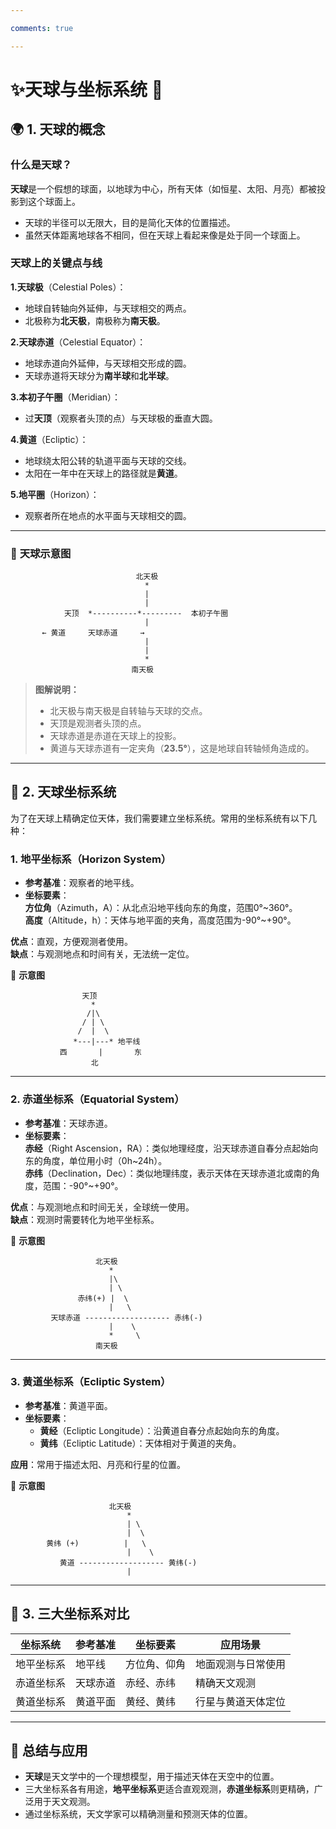 ```yaml
---

comments: true  

---
```


# ✨天球与坐标系统 🌌  

## 🌍 **1. 天球的概念**  

### **什么是天球？**  
**天球**是一个假想的球面，以地球为中心，所有天体（如恒星、太阳、月亮）都被投影到这个球面上。  
- 天球的半径可以无限大，目的是简化天体的位置描述。  
- 虽然天体距离地球各不相同，但在天球上看起来像是处于同一个球面上。  

### **天球上的关键点与线**  

**1.天球极**（Celestial Poles）：  
   - 地球自转轴向外延伸，与天球相交的两点。  
   - 北极称为**北天极**，南极称为**南天极**。  
     
**2.天球赤道**（Celestial Equator）：  
   - 地球赤道向外延伸，与天球相交形成的圆。  
   - 天球赤道将天球分为**南半球**和**北半球**。  

**3.本初子午圈**（Meridian）：  
   - 过**天顶**（观察者头顶的点）与天球极的垂直大圆。  
     
**4.黄道**（Ecliptic）：  
   - 地球绕太阳公转的轨道平面与天球的交线。  
   - 太阳在一年中在天球上的路径就是**黄道**。  

**5.地平圈**（Horizon）：  
   - 观察者所在地点的水平面与天球相交的圆。  

---

### 🌟 **天球示意图**  

```plaintext
                            北天极
                              *
                              |  
                              |    
            天顶  *----------*---------  本初子午圈  
                              |  
       ← 黄道     天球赤道     →   
                              |  
                              |  
                              *   
                           南天极
```

> **图解说明：**  
> - 北天极与南天极是自转轴与天球的交点。  
> - 天顶是观测者头顶的点。  
> - 天球赤道是赤道在天球上的投影。  
> - 黄道与天球赤道有一定夹角（**23.5°**），这是地球自转轴倾角造成的。

---

## 📐 **2. 天球坐标系统**

为了在天球上精确定位天体，我们需要建立坐标系统。常用的坐标系统有以下几种：  

### **1. 地平坐标系**（Horizon System）  

- **参考基准**：观察者的地平线。  
- **坐标要素**：  
    **方位角**（Azimuth，A）：从北点沿地平线向东的角度，范围0°~360°。  
    **高度**（Altitude，h）：天体与地平面的夹角，高度范围为-90°~+90°。  

**优点**：直观，方便观测者使用。  
**缺点**：与观测地点和时间有关，无法统一定位。  

📍 **示意图**  
```
                天顶
                  *
                 /|\
                / | \
               /  |  \
              *---|---* 地平线
           西       |       东
                  北
```

---

### **2. 赤道坐标系**（Equatorial System）  

- **参考基准**：天球赤道。  
- **坐标要素**：  
     **赤经**（Right Ascension，RA）：类似地理经度，沿天球赤道自春分点起始向东的角度，单位用小时（0h~24h）。  
     **赤纬**（Declination，Dec）：类似地理纬度，表示天体在天球赤道北或南的角度，范围：-90°~+90°。  

**优点**：与观测地点和时间无关，全球统一使用。  
**缺点**：观测时需要转化为地平坐标系。  

📍 **示意图**  
```plaintext
                   北天极
                      *
                      |\
                      | \
               赤纬(+) |  \
                      |   \
         天球赤道 ------------------- 赤纬(-)
                      |    \
                      *     \
                   南天极
```

---

### **3. 黄道坐标系**（Ecliptic System）  

- **参考基准**：黄道平面。  
- **坐标要素**：  
    - **黄经**（Ecliptic Longitude）：沿黄道自春分点起始向东的角度。  
    - **黄纬**（Ecliptic Latitude）：天体相对于黄道的夹角。  

**应用**：常用于描述太阳、月亮和行星的位置。  

📍 **示意图**  
```plaintext
                      北天极
                          *   
                          | \
                          |  \
        黄纬 (+)          |   \
                          |    \
           黄道 ------------------- 黄纬(-)
                          |   
```

---

## 🌠 **3. 三大坐标系对比**

| 坐标系统   | 参考基准       | 坐标要素             | 应用场景           |
|------------|----------------|----------------------|-------------------|
| 地平坐标系 | 地平线         | 方位角、仰角         | 地面观测与日常使用 |
| 赤道坐标系 | 天球赤道       | 赤经、赤纬           | 精确天文观测       |
| 黄道坐标系 | 黄道平面       | 黄经、黄纬           | 行星与黄道天体定位 |

---

## 🌌 **总结与应用**  

- **天球**是天文学中的一个理想模型，用于描述天体在天空中的位置。  
- 三大坐标系各有用途，**地平坐标系**更适合直观观测，**赤道坐标系**则更精确，广泛用于天文观测。  
- 通过坐标系统，天文学家可以精确测量和预测天体的位置。


